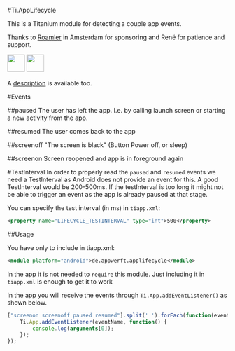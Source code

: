 #Ti.AppLifecycle

This is a Titanium module for detecting a couple app events.

Thanks to [Roamler](https://www.roamler.com/)  in Amsterdam for sponsoring and René for patience and support. 

<img src="https://secure.gravatar.com/avatar/325662ace9877e9af4291aff59ec9318.jpg?s=512&d=https%3A%2F%2Fa.slack-edge.com%2F7fa9%2Fimg%2Favatars%2Fava_0026-512.png" width=40/> <img src="https://www.roamler.com/images/logo-roamler-shield.png" height=40/>

A [description](https://github.com/AppWerft/TitaniumAndroidModuleDevelopment/blob/master/09-Ti.AppLifeCycle.md) is available too.

#Events

##paused
The user has left the app. I.e. by calling launch screen or starting a new activity from the app.

##resumed
The user comes back to the app

##screenoff
"The screen is black" (Button Power off, or sleep)

##screenon
Screen reopened and app is in foreground again


#TestInterval
In order to properly read the `paused` and `resumed` events we need a TestInterval as Android does not provide an event for this. A good TestInterval would be 200-500ms. If the testInterval is too long it might not be able to trigger an event as the app is already paused at that stage.

You can specify the test interval (in ms) in `tiapp.xml`:

```xml
<property name="LIFECYCLE_TESTINTERVAL" type="int">500</property>
```

##Usage

You have only to include in tiapp.xml:
```xml
<module platform="android">de.appwerft.applifecycle</module>
```

In the app it is not needed to `require` this module. Just including it in `tiapp.xml` is enough to get it to work

In the app you will receive the events through `Ti.App.addEventListener()` as shown below.

```javascript
["screenon screenoff paused resumed"].split(' ').forEach(function(eventName){
    Ti.App.addEventListener(eventName, function() {
        console.log(arguments[0]);
    });
});
```
